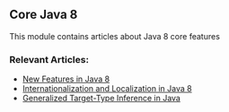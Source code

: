 ## Core Java 8

This module contains articles about Java 8 core features

### Relevant Articles: 
- [New Features in Java 8](https://www.baeldung.com/java-8-new-features)
- [Internationalization and Localization in Java 8](https://www.baeldung.com/java-8-localization)
- [Generalized Target-Type Inference in Java](https://www.baeldung.com/java-generalized-target-type-inference)
